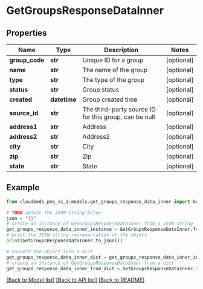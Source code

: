 # GetGroupsResponseDataInner


## Properties

Name | Type | Description | Notes
------------ | ------------- | ------------- | -------------
**group_code** | **str** | Unique ID for a group | [optional] 
**name** | **str** | The name of the group | [optional] 
**type** | **str** | The type of the group | [optional] 
**status** | **str** | Group status | [optional] 
**created** | **datetime** | Group created time | [optional] 
**source_id** | **str** | The third-party source ID for this group, can be null | [optional] 
**address1** | **str** | Address | [optional] 
**address2** | **str** | Address2 | [optional] 
**city** | **str** | City | [optional] 
**zip** | **str** | Zip | [optional] 
**state** | **str** | State | [optional] 

## Example

```python
from cloudbeds_pms_v1_2.models.get_groups_response_data_inner import GetGroupsResponseDataInner

# TODO update the JSON string below
json = "{}"
# create an instance of GetGroupsResponseDataInner from a JSON string
get_groups_response_data_inner_instance = GetGroupsResponseDataInner.from_json(json)
# print the JSON string representation of the object
print(GetGroupsResponseDataInner.to_json())

# convert the object into a dict
get_groups_response_data_inner_dict = get_groups_response_data_inner_instance.to_dict()
# create an instance of GetGroupsResponseDataInner from a dict
get_groups_response_data_inner_from_dict = GetGroupsResponseDataInner.from_dict(get_groups_response_data_inner_dict)
```
[[Back to Model list]](../README.md#documentation-for-models) [[Back to API list]](../README.md#documentation-for-api-endpoints) [[Back to README]](../README.md)


